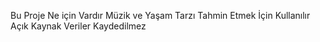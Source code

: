 Bu Proje Ne için Vardır
Müzik ve Yaşam Tarzı Tahmin  Etmek İçin Kullanılır
Açık Kaynak
Veriler Kaydedilmez